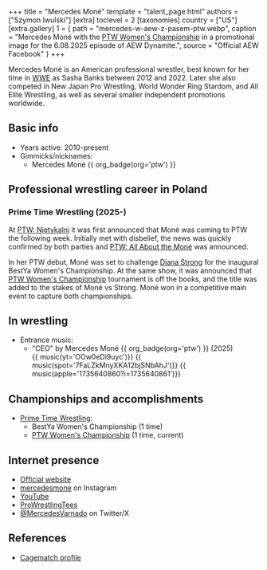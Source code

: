 +++
title = "Mercedes Moné"
template = "talent_page.html"
authors = ["Szymon Iwulski"]
[extra]
toclevel = 2
[taxonomies]
country = ["US"]
[extra.gallery]
1 = { path = "mercedes-w-aew-z-pasem-ptw.webp", caption = "Mercedes Moné with the [PTW Women's Championship](@/c/ptw-womens-championship.md) in a promotional image for the 6.08.2025 episode of AEW Dynamite.", source = "Official AEW Facebook" }
+++

Mercedes Moné is an American professional wrestler, best known for her time in [WWE](@/o/wwe.md) as Sasha Banks between 2012 and 2022. Later she also competed in New Japan Pro Wrestling, World Wonder Ring Stardom, and All Elite Wrestling, as well as several smaller independent promotions worldwide.

## Basic info

* Years active: 2010-present
* Gimmicks/nicknames:
  - Mercedes Moné {{ org_badge(org='ptw') }}

## Professional wrestling career in Poland

### Prime Time Wrestling (2025-)

At [PTW: Nietykalni](@/e/ptw/2025-07-19-ptw-nietykalni.md) it was first announced that Moné was coming to PTW the following week. Initially met with disbelief, the news was quickly confirmed by both parties and [PTW: All About the Moné](@/e/ptw/2025-07-27-ptw-all-about-the-mone.md) was announced.

In her PTW debut, Moné was set to challenge [Diana Strong](@/w/diana-strong.md) for the inaugural BestYa Women's Championship. At the same show, it was announced that [PTW Women's Championship](@/c/ptw-womens-championship.md) tournament is off the books, and the title was added to the stakes of Moné vs Strong. Moné won in a competitive main event to capture both championships.

## In wrestling

* Entrance music:
  - "CEO" by Mercedes Moné
    {{ org_badge(org='ptw') }} (2025) <br>
    {{ music(yt='OOw0eDi9uyc')}}
    {{ music(spot='7FaLZkMnyXKA12bjSNbAhJ')}}
    {{ music(apple='1735640860?i=1735640861')}}

## Championships and accomplishments

* [Prime Time Wrestling](@/o/ptw.md):
  - BestYa Women's Championship (1 time)
  - [PTW Women's Championship](@/c/ptw-womens-championship.md) (1 time, current)

## Internet presence

* [Official website](https://mercedesmone.com/)
* [mercedesmone](https://www.instagram.com/mercedesmone/) on Instagram
* [YouTube](https://www.youtube.com/@CEOMercedesMone)
* [ProWrestlingTees](https://www.prowrestlingtees.com/mercedesmone)
* [@MercedesVarnado](https://x.com/MercedesVarnado) on Twitter/X

## References

* [Cagematch profile](https://www.cagematch.net/?id=2&nr=10962)
